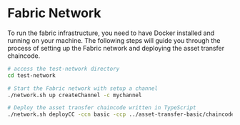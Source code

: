 # Fabric Network 

To run the fabric infrastructure, you need to have Docker installed and running on your machine. The following steps will guide you through the process of setting up the Fabric network and deploying the asset transfer chaincode.

```bash
# access the test-network directory
cd test-network

# Start the Fabric network with setup a channel
./network.sh up createChannel -c mychannel

# Deploy the asset transfer chaincode written in TypeScript
./network.sh deployCC -ccn basic -ccp ../asset-transfer-basic/chaincode-typescript -ccl typescript -c mychannel

```